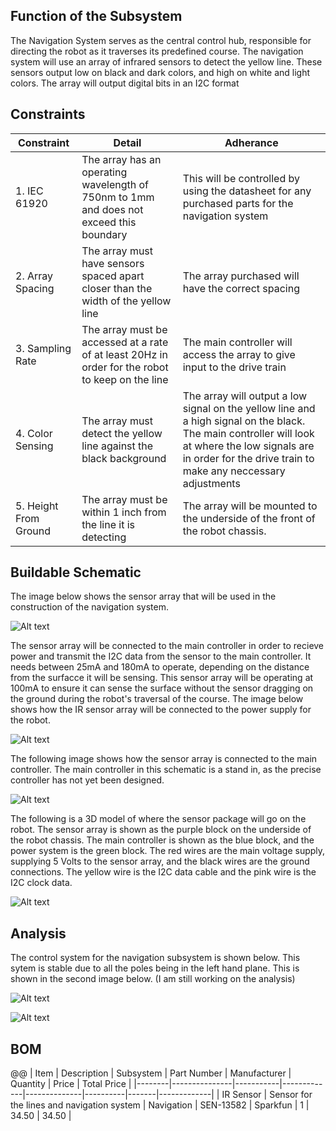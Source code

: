 ## Function of the Subsystem

The Navigation System serves as the central control hub, responsible for directing the robot as it traverses its predefined course.
The navigation system will use an array of infrared sensors to detect the yellow line. These sensors output low on black and dark colors, and high on white and light colors. The array will output digital bits in an I2C format

## Constraints

| Constraint | Detail | Adherance |
|------------|--------|-----------|
| 1. IEC 61920 | The array has an operating wavelength of 750nm to 1mm and does not exceed this boundary | This will be controlled by using the datasheet for any purchased parts for the navigation system |
| 2. Array Spacing | The array must have sensors spaced apart closer than the width of the yellow line | The array purchased will have the correct spacing |
| 3. Sampling Rate | The array must be accessed at a rate of at least 20Hz in order for the robot to keep on the line | The main controller will access the array to give input to the drive train |
| 4. Color Sensing | The array must detect the yellow line against the black background | The array will output a low signal on the yellow line and a high signal on the black. The main controller will look at where the low signals are in order for the drive train to make any neccessary adjustments |
| 5. Height From Ground | The array must be within 1 inch from the line it is detecting | The array will be mounted to the underside of the front of the robot chassis. |

## Buildable Schematic

The image below shows the sensor array that will be used in the construction of the navigation system. 

![Alt text](https://github.com/cebttu/CapstoneTeam1/blob/aConorOrr-signoff-Navigation/Documentation/Signoffs/NavSystem/Sensor%20Array.jpg)

The sensor array will be connected to the main controller in order to recieve power and transmit the I2C data from the sensor to the main controller. It needs between 25mA and 180mA to operate, depending on the distance from the surfacce it will be sensing. This sensor array will be operating at 100mA to ensure it can sense the surface without the sensor dragging on the ground during the robot's traversal of the course. The image below shows how the IR sensor array will be connected to the power supply for the robot.

![Alt text](https://github.com/cebttu/CapstoneTeam1/blob/aConorOrr-signoff-Navigation/Documentation/Signoffs/NavSystem/IR%20Power%20Connection.png)

The following image shows how the sensor array is connected to the main controller. The main controller in this schematic is a stand in, as the precise controller has not yet been designed.

![Alt text](https://github.com/cebttu/CapstoneTeam1/blob/aConorOrr-signoff-Navigation/Documentation/Signoffs/NavSystem/IR%20to%20MC%20Connections.png)

The following is a 3D model of where the sensor package will go on the robot. The sensor array is shown as the purple block on the underside of the robot chassis. The main controller is shown as the blue block, and the power system is the green block. The red wires are the main voltage supply, supplying 5 Volts to the sensor array, and the black wires are the ground connections. The yellow wire is the I2C data cable and the pink wire is the I2C clock data. 

![Alt text](https://github.com/cebttu/CapstoneTeam1/blob/aConorOrr-signoff-Navigation/Documentation/Signoffs/NavSystem/3D%20Model%20Nav%20Sys.png)

## Analysis

The control system for the navigation subsystem is shown below. This sytem is stable due to all the poles being in the left hand plane. This is shown in the second image below. (I am still working on the analysis)

![Alt text](https://github.com/cebttu/CapstoneTeam1/blob/aConorOrr-signoff-Navigation/Documentation/Signoffs/NavSystem/IR%20Control%20Block%202.png)

![Alt text]()

## BOM

@@
|  Item  |  Description  | Subsystem | Part Number | Manufacturer | Quantity | Price | Total Price |
|--------|---------------|-----------|-------------|--------------|----------|-------|-------------|
| IR Sensor | Sensor for the lines and navigation system | Navigation | SEN-13582 | Sparkfun | 1 | 34.50 | 34.50 |
